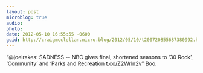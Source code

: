 ```yaml
---
layout: post
microblog: true
audio: 
photo: 
date: 2012-05-10 16:55:55 -0600
guid: http://craigmcclellan.micro.blog/2012/05/10/t200720855687380992.html
---
```

“@joelrakes: SADNESS -- NBC gives final, shortened seasons to ‘30 Rock’, ‘Community’ and ‘Parks and Recreation [t.co/Z2Wrln2v](http://t.co/Z2Wrln2v)” Boo.
